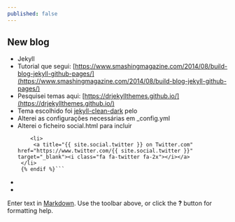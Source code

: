 ```yaml
---
published: false
---
```

## New blog

- Jekyll
- Tutorial que segui: [https://www.smashingmagazine.com/2014/08/build-blog-jekyll-github-pages/](https://www.smashingmagazine.com/2014/08/build-blog-jekyll-github-pages/)
- Pesquisei temas aqui: [https://drjekyllthemes.github.io/](https://drjekyllthemes.github.io/)
- Tema escolhido foi [jekyll-clean-dark](https://github.com/streetturtle/jekyll-clean-dark) pelo 
- Alterei as configurações necessárias em \_config.yml
- Alterei o ficheiro social.html para incluir
	```	{% if site.social.twitter %} 
    	<li> 
     	 <a title="{{ site.social.twitter }} on Twitter.com" href="https://www.twitter.com/{{ site.social.twitter }}" target="_blank"><i class="fa fa-twitter fa-2x"></i></a>
   	 </li>
 	 {% endif %}```
- 
- 

Enter text in [Markdown](http://daringfireball.net/projects/markdown/). Use the toolbar above, or click the **?** button for formatting help.
